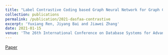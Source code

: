 ```yaml
---
title: "Label Contrastive Coding based Graph Neural Network for Graph Classification"
collection: publications
permalink: /publication/2021-dasfaa-contrastive
excerpt: 'Yuxiang Ren, Jiyang Bai and Jiawei Zhang'
date: 2021-01-15
venue: 'The 26th International Conference on Database Systems for Advanced Applications (DASFAA ’21), Hybrid Conference, April 11-14'
---
```

[Paper](http://yuxiangren.github.io/files/Dasfaa2021.pdf)



